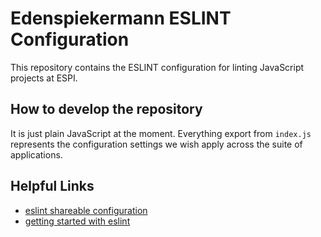 # Edenspiekermann ESLINT Configuration

This repository contains the ESLINT configuration for linting JavaScript projects at ESPI.

## How to develop the repository

It is just plain JavaScript at the moment. Everything export from `index.js` represents the configuration settings we wish apply across the suite of applications.

## Helpful Links

* [eslint shareable configuration][shareable]
* [getting started with eslint][docs]

[shareable]: https://eslint.org/docs/developer-guide/shareable-configs  "Eslint shareable configurations"
[docs]: https://eslint.org/docs/user-guide/getting-started  "Eslint docs"
